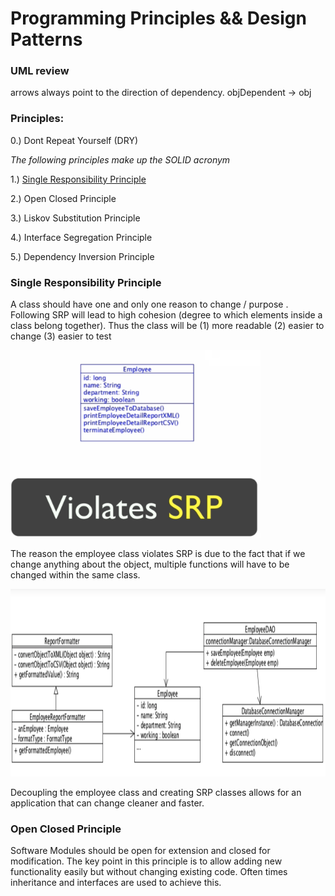 # Programming Principles && Design Patterns 

### UML review
arrows always point to the direction of dependency.  objDependent -> obj

### Principles:
0.)  Dont Repeat Yourself (DRY)

*The following principles make up the SOLID acronym*

1.)  [Single Responsibility Principle](#single-responsibility-principle)

2.)  Open Closed Principle 

3.)  Liskov Substitution Principle 

4.)  Interface Segregation Principle 

5.)  Dependency Inversion Principle 


 
### Single Responsibility Principle
A class should have one and only one reason to change / purpose .   Following SRP will lead to high cohesion (degree to which elements inside a class belong together).  Thus the class will be (1) more readable (2) easier to change (3) easier to test


<img src="https://github.com/ThomasStuart/PrinciplesAndPatterns/blob/master/images/violatesSRP.png" alt="bad example" height="300" width="400"/>

The reason the employee class violates SRP is due to the fact that if we change anything about the object, multiple functions will have to be changed within the same class. 

<img src="https://github.com/ThomasStuart/PrinciplesAndPatterns/blob/master/images/validSRP.png" alt="good example" height="300" width="600"/>

Decoupling the employee class and creating SRP classes allows for an application that can change cleaner and faster.

### Open Closed Principle
Software Modules should be open for extension and closed for modification.  The key point in this principle is to allow adding new functionality easily but without changing existing code. Often times inheritance and interfaces are used to achieve this.  

